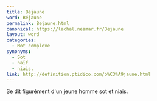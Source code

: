 ```yaml
---
title: Béjaune
word: Béjaune
permalink: Bejaune.html
canonical: https://lachal.neamar.fr/Bejaune
layout: word
categories:
  - Mot complexe
synonyms:
  - Sot
  - naïf
  - niais.
link: http://definition.ptidico.com/b%C3%A9jaune.html
---
```


Se dit figurément d'un jeune homme sot et niais. 


